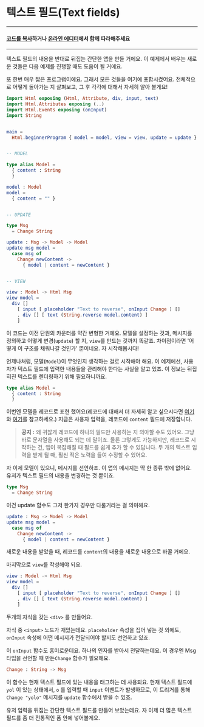 # 텍스트 필드\(Text fields\)

---

#### [코드를 복사](https://github.com/evancz/elm-architecture-tutorial/)하거나 [온라인 에디터](http://elm-lang.org/examples/field)에서 함께 따라해주세요

---

텍스트 필드의 내용을 반대로 뒤집는 간단한 앱을 만들 거에요. 이 예제에서 배우는 새로운 것들은 다음 예제를 진행할 때도 도움이 될 거에요.

또 한번 매우 짧은 프로그램이에요. 그래서 모든 것들을 여기에 포함시켰어요. 전체적으로 어떻게 돌아가는 지 살펴보고, 그 후 각각에 대해서 자세히 알아 볼게요!

```elm
import Html exposing (Html, Attribute, div, input, text)
import Html.Attributes exposing (..)
import Html.Events exposing (onInput)
import String


main =
  Html.beginnerProgram { model = model, view = view, update = update }


-- MODEL

type alias Model =
  { content : String
  }

model : Model
model =
  { content = "" }


-- UPDATE

type Msg
  = Change String

update : Msg -> Model -> Model
update msg model =
  case msg of
    Change newContent ->
      { model | content = newContent }


-- VIEW

view : Model -> Html Msg
view model =
  div []
    [ input [ placeholder "Text to reverse", onInput Change ] []
    , div [] [ text (String.reverse model.content) ]
    ]
```

이 코드는 이전 단원의 카운터를 약간 변형한 거에요. 모델을 설정하는 것과, 메시지를 정의하고 어떻게 변경\(`update`\) 할 지, `view`를 만드는 것까지 똑같죠. 차이점이라면 '어떻게 이 구조를 채워나갈 것인가' 뿐이네요. 자 시작해봅시다!

언제나처럼, 모델\(`Model`\)이 무엇인지 생각하는 걸로 시작해야 해요. 이 예제에선, 사용자가 텍스트 필드에 입력한 내용들을 관리해야 한다는 사실을 알고 있죠. 이 정보는 뒤집혀진 텍스트를 렌더링하기 위해 필요하니까요.

```elm
type alias Model =
  { content : String
  }
```

이번엔 모델을 레코드로 표현 했어요\(레코드에 대해서 더 자세히 알고 싶으시다면 [여기](http://guide.elm-lang.org/core_language.html#records)와 [여기](http://elm-lang.org/docs/records)를 참고하세요.\) 지금은 사용자 입력을, 레코드에 `content` 필드에 저장합니다.

> **공지** **:** 왜 귀찮게 레코드에 하나의 필드만 사용하는 지 의아할 수도 있어요. 그냥 바로 문자열을 사용해도 되는 데 말이죠. 물론 그렇게도 가능하지만, 레코드로 시작하는 건,  앱이 복잡해질 때 필드를 쉽게 추가 할 수 있답니다. 두 개의 텍스트 입력을 받게 될 때, 훨씬 적은 노력을 들여 수정할 수 있어요.

자 이제 모델이 있으니, 메시지를 선언하죠. 이 앱의 메시지는 딱 한 종류 밖에 없어요. 유저가 텍스트 필드의 내용을 변경하는 것 뿐이죠.

```elm
type Msg
  = Change String
```

이건  update 함수도 그저 한가지 경우만 다룰거라는 걸 의미해요.

```elm
update : Msg -> Model -> Model
update msg model =
  case msg of
    Change newContent ->
      { model | content = newContent }
```

새로운 내용을 받았을 때, 레코드를 `content`의 내용을 새로운 내용으로 바꿀 거에요.

마지막으로 `view`를 작성해야 되요.

```elm
view : Model -> Html Msg
view model =
  div []
    [ input [ placeholder "Text to reverse", onInput Change ] []
    , div [] [ text (String.reverse model.content) ]
    ]
```

두개의 자식을 갖는 `<div>` 를 만들어요.

자식 중 `<input>` 노드가 재밌는데요. `placeholder` 속성을 집어 넣는 것 외에도,  `onInput` 속성에 어떤 메시지가 전달되어야 할지도 선언하고 있죠.

이 `onInput` 함수도 흥미로운데요. 하나의 인자를 받아서 전달하는데요. 이 경우엔 Msg 타입을 선언할 때 만든`Change` 함수가 필요해요.

```elm
Change : String -> Msg
```

이 함수는 현재 텍스트 필드에 있는 내용을 태그하는 데 사용되요. 현재 텍스트 필드에 `yol` 이 있는 상태에서, `o` 를 입력할 때 `input` 이벤트가 발생하므로, 이 트리거를 통해`Change "yolo"` 메시지를 `update` 함수에서 받을 수 있죠.

유저 입력을 뒤집는 간단한 텍스트 필드를 만들어 보았는데요. 자 이제 더 많은 텍스트 필드를 좀 더 전통적인 폼 안에 넣어볼게요.

